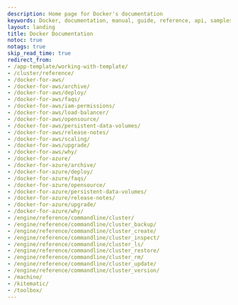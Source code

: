 ```yaml
---
description: Home page for Docker's documentation
keywords: Docker, documentation, manual, guide, reference, api, samples
layout: landing
title: Docker Documentation
notoc: true
notags: true
skip_read_time: true
redirect_from:
- /app-template/working-with-template/
- /cluster/reference/
- /docker-for-aws/
- /docker-for-aws/archive/
- /docker-for-aws/deploy/
- /docker-for-aws/faqs/
- /docker-for-aws/iam-permissions/
- /docker-for-aws/load-balancer/
- /docker-for-aws/opensource/
- /docker-for-aws/persistent-data-volumes/
- /docker-for-aws/release-notes/
- /docker-for-aws/scaling/
- /docker-for-aws/upgrade/
- /docker-for-aws/why/
- /docker-for-azure/
- /docker-for-azure/archive/
- /docker-for-azure/deploy/
- /docker-for-azure/faqs/
- /docker-for-azure/opensource/
- /docker-for-azure/persistent-data-volumes/
- /docker-for-azure/release-notes/
- /docker-for-azure/upgrade/
- /docker-for-azure/why/
- /engine/reference/commandline/cluster/
- /engine/reference/commandline/cluster_backup/
- /engine/reference/commandline/cluster_create/
- /engine/reference/commandline/cluster_inspect/
- /engine/reference/commandline/cluster_ls/
- /engine/reference/commandline/cluster_restore/
- /engine/reference/commandline/cluster_rm/
- /engine/reference/commandline/cluster_update/
- /engine/reference/commandline/cluster_version/
- /machine/
- /kitematic/
- /toolbox/
---
```


